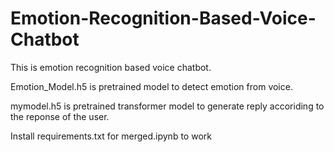 # Emotion-Recognition-Based-Voice-Chatbot

This is emotion recognition based voice chatbot.

Emotion_Model.h5 is pretrained model to detect emotion from voice.

mymodel.h5 is pretrained transformer model to generate reply accoriding to the reponse of the user.

Install requirements.txt for merged.ipynb to work
